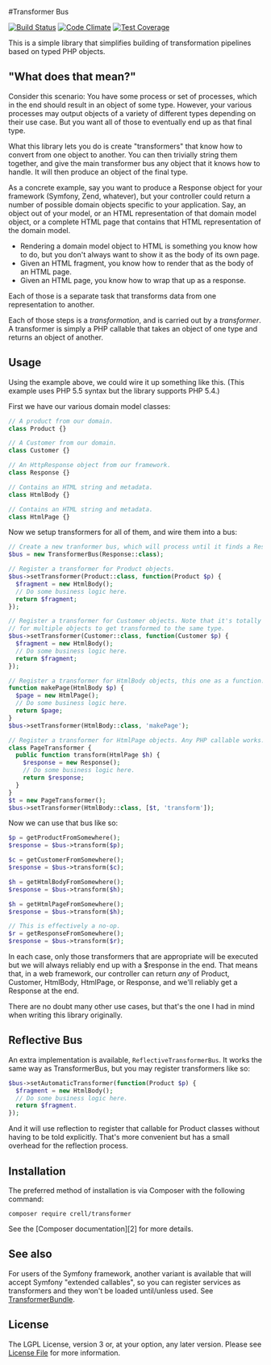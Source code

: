 #Transformer Bus


[![Build Status](https://travis-ci.org/Crell/Transformer.svg?branch=master)](https://travis-ci.org/Crell/Transformer)
[![Code Climate](https://codeclimate.com/repos/54b33edc69568018cd0078a3/badges/dad83f7a6a6f5bdcd2f3/gpa.svg)](https://codeclimate.com/repos/54b33edc69568018cd0078a3/feed)
[![Test Coverage](https://codeclimate.com/repos/54b33edc69568018cd0078a3/badges/dad83f7a6a6f5bdcd2f3/coverage.svg)](https://codeclimate.com/repos/54b33edc69568018cd0078a3/feed)

This is a simple library that simplifies building of transformation pipelines
based on typed PHP objects.

## "What does that mean?"

Consider this scenario: You have some process or set of processes, which in the
end should result in an object of some type.  However, your various processes
may output objects of a variety of different types depending on their use case.
But you want all of those to eventually end up as that final type.

What this library lets you do is create "transformers" that know how to convert
from one object to another.  You can then trivially string them together, and 
give the main transformer bus any object that it knows how to handle. It will
then produce an object of the final type.

As a concrete example, say you want to produce a Response object for your framework
(Symfony, Zend, whatever), but your controller could return a number of possible
domain objects specific to your application. Say, an object out of your model,
or an HTML representation of that domain model object, or a complete HTML page
that contains that HTML representation of the domain model.  

* Rendering a domain model object to HTML is something you know how to do, but 
you don't always want to show it as the body of its own page.
* Given an HTML fragment, you know how to render that as the body of an HTML page.
* Given an HTML page, you know how to wrap that up as a response.

Each of those is a separate task that transforms data from one representation 
to another.

Each of those steps is a *transformation*, and is carried out by a *transformer*.
A transformer is simply a PHP callable that takes an object of one type and 
returns an object of another.

## Usage

Using the example above, we could wire it up something like this.  (This example 
uses PHP 5.5 syntax but the library supports PHP 5.4.)

First we have our various domain model classes:

```php
// A product from our domain.
class Product {}

// A Customer from our domain.
class Customer {}

// An HttpResponse object from our framework.
class Response {}

// Contains an HTML string and metadata.
class HtmlBody {} 

// Contains an HTML string and metadata.
class HtmlPage {} 
```

Now we setup transformers for all of them, and wire them into a bus: 

```php
// Create a new tranformer bus, which will process until it finds a Response.
$bus = new TransformerBus(Response::class);

// Register a transformer for Product objects.
$bus->setTransformer(Product::class, function(Product $p) {
  $fragment = new HtmlBody();
  // Do some business logic here.
  return $fragment;
});

// Register a transformer for Customer objects. Note that it's totally OK
// for multiple objects to get transformed to the same type.
$bus->setTransformer(Customer::class, function(Customer $p) {
  $fragment = new HtmlBody();
  // Do some business logic here.
  return $fragment;
});

// Register a transformer for HtmlBody objects, this one as a function.
function makePage(HtmlBody $p) {
  $page = new HtmlPage();
  // Do some business logic here.
  return $page;
}
$bus->setTransformer(HtmlBody::class, 'makePage');

// Register a transformer for HtmlPage objects. Any PHP callable works.
class PageTransformer {
  public function transform(HtmlPage $h) {
    $response = new Response();
    // Do some business logic here.
    return $response;
  }
}
$t = new PageTransformer();
$bus->setTransformer(HtmlBody::class, [$t, 'transform']);
```

Now we can use that bus like so:

```php
$p = getProductFromSomewhere();
$response = $bus->transform($p);

$c = getCustomerFromSomewhere();
$response = $bus->transform($c);

$h = getHtmlBodyFromSomewhere();
$response = $bus->transform($h);

$h = getHtmlPageFromSomewhere();
$response = $bus->transform($h);

// This is effectively a no-op.
$r = getResponseFromSomewhere();
$response = $bus->transform($r);
```

In each case, only those transformers that are appropriate will be executed but
we will always reliably end up with a $response in the end.  That means that,
in a web framework, our controller can return *any* of Product, Customer, HtmlBody,
HtmlPage, or Response, and we'll reliably get a Response at the end.

There are no doubt many other use cases, but that's the one I had in mind when
writing this library originally.

## Reflective Bus

An extra implementation is available, `ReflectiveTransformerBus`. It works 
the same way as TransformerBus, but you may register transformers like so:

```php
$bus->setAutomaticTransformer(function(Product $p) {
  $fragment = new HtmlBody();
  // Do some business logic here.
  return $fragment.
});
```

And it will use reflection to register that callable for Product classes without
having to be told explicitly.  That's more convenient but has a small overhead
for the reflection process.

## Installation

The preferred method of installation is via Composer with the following command:

    composer require crell/transformer

See the [Composer documentation][2] for more details.

## See also

For users of the Symfony framework, another variant is available that will
accept Symfony "extended callables", so you can register services as transformers
and they won't be loaded until/unless used.  See <a href="https://github.com/Crell/TransformerBundle">TransformerBundle</a>.

## License

The LGPL License, version 3 or, at your option, any later version. Please see [License File](LICENSE.md) for more information.